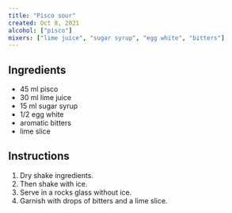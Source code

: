 ```yaml
---
title: "Pisco sour"
created: Oct 8, 2021
alcohol: ["pisco"]
mixers: ["lime juice", "sugar syrup", "egg white", "bitters"]
---
```


## Ingredients

- 45 ml pisco
- 30 ml lime juice
- 15 ml sugar syrup
- 1/2 egg white
- aromatic bitters
- lime slice

## Instructions

1. Dry shake ingredients.
2. Then shake with ice.
3. Serve in a rocks glass without ice.
4. Garnish with drops of bitters and a lime slice.
